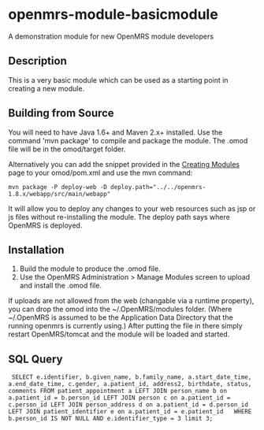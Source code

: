 openmrs-module-basicmodule
==========================

A demonstration module for new OpenMRS module developers

Description
-----------
This is a very basic module which can be used as a starting point in creating a new module.

Building from Source
--------------------
You will need to have Java 1.6+ and Maven 2.x+ installed.  Use the command 'mvn package' to 
compile and package the module.  The .omod file will be in the omod/target folder.

Alternatively you can add the snippet provided in the [Creating Modules](https://wiki.openmrs.org/x/cAEr) page to your 
omod/pom.xml and use the mvn command:

    mvn package -P deploy-web -D deploy.path="../../openmrs-1.8.x/webapp/src/main/webapp"

It will allow you to deploy any changes to your web 
resources such as jsp or js files without re-installing the module. The deploy path says 
where OpenMRS is deployed.

Installation
------------
1. Build the module to produce the .omod file.
2. Use the OpenMRS Administration > Manage Modules screen to upload and install the .omod file.

If uploads are not allowed from the web (changable via a runtime property), you can drop the omod
into the ~/.OpenMRS/modules folder.  (Where ~/.OpenMRS is assumed to be the Application 
Data Directory that the running openmrs is currently using.)  After putting the file in there 
simply restart OpenMRS/tomcat and the module will be loaded and started.

SQL Query
------------

`
SELECT
e.identifier, b.given_name,
b.family_name, a.start_date_time, a.end_date_time, c.gender, a.patient_id, address2, birthdate, status, comments
FROM patient_appointment a
LEFT JOIN person_name b on a.patient_id = b.person_id
LEFT JOIN person c on a.patient_id = c.person_id
LEFT JOIN person_address d on a.patient_id = d.person_id
LEFT JOIN patient_identifier e on a.patient_id = e.patient_id  
WHERE b.person_id IS NOT NULL
AND e.identifier_type = 3
limit 3;`
